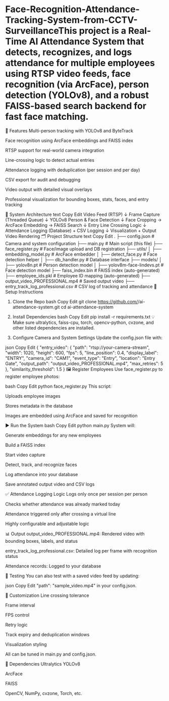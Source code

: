 # Face-Recognition-Attendance-Tracking-System-from-CCTV-SurveillanceThis project is a Real-Time AI Attendance System that detects, recognizes, and logs attendance for multiple employees using RTSP video feeds, face recognition (via ArcFace), person detection (YOLOv8), and a robust FAISS-based search backend for fast face matching.

🚀 Features
Multi-person tracking with YOLOv8 and ByteTrack

Face recognition using ArcFace embeddings and FAISS index

RTSP support for real-world camera integration

Line-crossing logic to detect actual entries

Attendance logging with deduplication (per session and per day)

CSV export for audit and debugging

Video output with detailed visual overlays

Professional visualization for bounding boxes, stats, faces, and entry tracking

🧠 System Architecture
text
Copy
Edit
Video Feed (RTSP)
     ↓
Frame Capture (Threaded Queue)
     ↓
YOLOv8 Person & Face Detection
     ↓
Face Cropping → ArcFace Embedding → FAISS Search
     ↓
Entry Line Crossing Logic
     ↓
Attendance Logging (Database) + CSV Logging
     ↓
Visualization + Output Video Rendering
🗂️ Project Structure
text
Copy
Edit
.
├── config.json                # Camera and system configuration
├── main.py                   # Main script (this file)
├── face_register.py          # Face/image upload and DB registration
├── utils/
│   ├── embedding_model.py    # ArcFace embedder
│   ├── detect_face.py        # Face detection helper
│   ├── db_handler.py         # Database interface
├── models/
│   ├── yolov8n.pt            # Person detection model
│   ├── yolov8m-face-lindevs.pt  # Face detection model
├── faiss_index.bin           # FAISS index (auto-generated)
├── employee_ids.pkl          # Employee ID mapping (auto-generated)
├── output_video_PROFESSIONAL.mp4 # Saved output video
├── entry_track_log_professional.csv # CSV log of tracking and attendance
🧾 Setup Instructions
1. Clone the Repo
bash
Copy
Edit
git clone https://github.com/<your-username>/ai-attendance-system.git
cd ai-attendance-system
2. Install Dependencies
bash
Copy
Edit
pip install -r requirements.txt
💡 Make sure ultralytics, faiss-cpu, torch, opencv-python, cvzone, and other listed dependencies are installed.

3. Configure Camera and System Settings
Update the config.json file with:

json
Copy
Edit
{
  "entry_video": {
    "path": "rtsp://your-camera-stream",
    "width": 1020,
    "height": 600,
    "fps": 5,
    "line_position": 0.4,
    "display_label": "ENTRY",
    "camera_id": "CAM1",
    "event_type": "Entry",
    "location": "Entry Gate",
    "output_path": "output_video_PROFESSIONAL.mp4",
    "max_retries": 5
  },
  "similarity_threshold": 1.5
}
🖼️ Register Employees
Use face_register.py to register employee photos:

bash
Copy
Edit
python face_register.py
This script:

Uploads employee images

Stores metadata in the database

Images are embedded using ArcFace and saved for recognition

▶️ Run the System
bash
Copy
Edit
python main.py
System will:

Generate embeddings for any new employees

Build a FAISS index

Start video capture

Detect, track, and recognize faces

Log attendance into your database

Save annotated output video and CSV logs

✅ Attendance Logging Logic
Logs only once per session per person

Checks whether attendance was already marked today

Attendance triggered only after crossing a virtual line

Highly configurable and adjustable logic

📊 Output
output_video_PROFESSIONAL.mp4: Rendered video with bounding boxes, labels, and status

entry_track_log_professional.csv: Detailed log per frame with recognition status

Attendance records: Logged to your database

🧪 Testing
You can also test with a saved video feed by updating:

json
Copy
Edit
"path": "sample_video.mp4"
in your config.json.

🔧 Customization
Line crossing tolerance

Frame interval

FPS control

Retry logic

Track expiry and deduplication windows

Visualization styling

All can be tuned in main.py and config.json.

🧩 Dependencies
Ultralytics YOLOv8

ArcFace

FAISS

OpenCV, NumPy, cvzone, Torch, etc.
